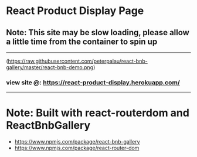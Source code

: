 # React Product Display Page

## Note: This site may be slow loading, please allow a little time from the container to spin up

---

(https://raw.githubusercontent.com/peterpalau/react-bnb-gallery/master/react-bnb-demo.png)

### view site @: https://react-product-display.herokuapp.com/

---

# Note: Built with react-routerdom and ReactBnbGallery

- https://www.npmjs.com/package/react-bnb-gallery
- https://www.npmjs.com/package/react-router-dom
